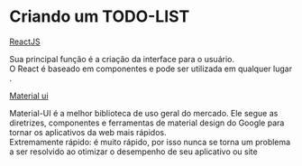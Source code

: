 # Criando um TODO-LIST 

  [ReactJS](https://pt-br.reactjs.org/docs/create-a-new-react-app.html)  
 
 Sua principal função é a criação da interface para o usuário.       
 O React é baseado em componentes e pode ser utilizada em qualquer lugar . 
 
  [Material ui](https://mui.com/pt/material-ui/react-button/)       
 
 Material-UI é a melhor biblioteca de uso geral do mercado. Ele segue as diretrizes, componentes e ferramentas de material design do Google para tornar os aplicativos da  web mais rápidos.            
 Extremamente rápido: é muito rápido, por isso nunca se torna um problema a ser resolvido ao otimizar o desempenho de seu aplicativo ou site
